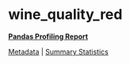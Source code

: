 # wine_quality_red

[**Pandas Profiling Report**](https://epistasislab.github.io/pmlb/profile/wine_quality_red.html)

[Metadata](metadata.yaml) | [Summary Statistics](summary_stats.tsv)

